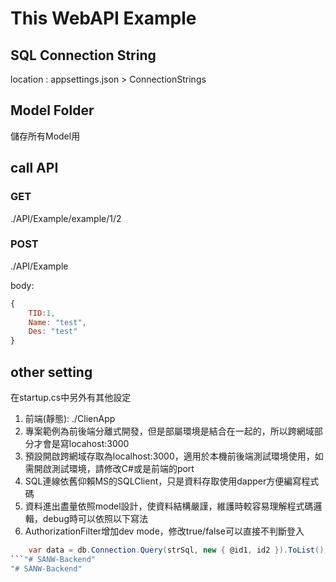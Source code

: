 # This WebAPI Example
## SQL Connection String

location : appsettings.json > ConnectionStrings

## Model Folder
儲存所有Model用

## call API

### GET
./API/Example/example/1/2

### POST
./API/Example

body:
```javascript
{
    TID:1,
    Name: "test",
    Des: "test"
}
```

## other setting
在startup.cs中另外有其他設定
1. 前端(靜態): ./ClienApp
2. 專案範例為前後端分離式開發，但是部屬環境是結合在一起的，所以跨網域部分才會是寫locahost:3000
3. 預設開啟跨網域存取為localhost:3000，適用於本機前後端測試環境使用，如需開啟測試環境，請修改C#或是前端的port
4. SQL連線依舊仰賴MS的SQLClient，只是資料存取使用dapper方便編寫程式碼
5. 資料進出盡量依照model設計，使資料結構嚴謹，維護時較容易理解程式碼邏輯，debug時可以依照以下寫法
6. AuthorizationFilter增加dev mode，修改true/false可以直接不判斷登入

```C#
    var data = db.Connection.Query(strSql, new { @id1, id2 }).ToList();
```"# SANW-Backend" 
"# SANW-Backend" 

